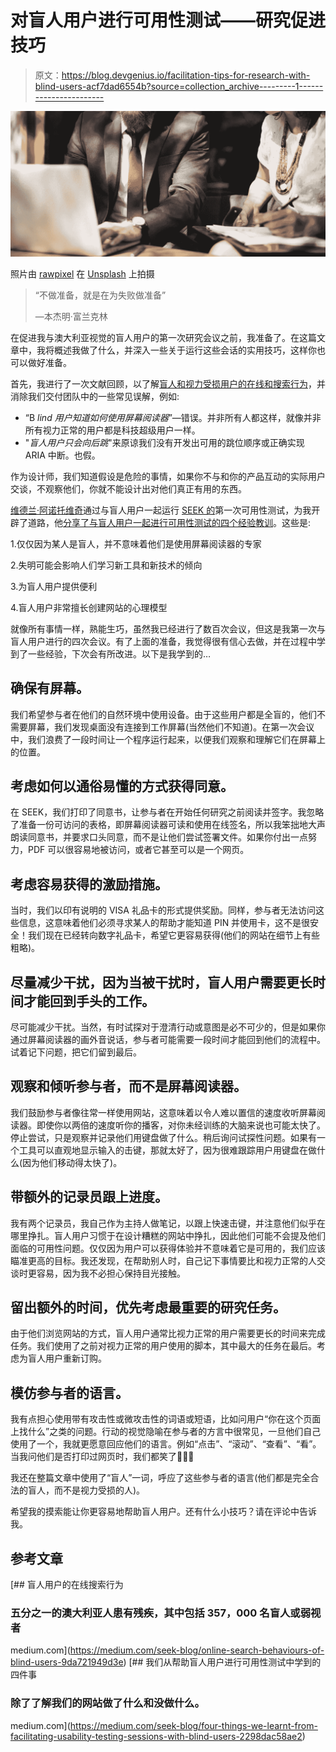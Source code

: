 # 对盲人用户进行可用性测试——研究促进技巧

> 原文：<https://blog.devgenius.io/facilitation-tips-for-research-with-blind-users-acf7dad6554b?source=collection_archive---------1----------------------->

![](img/5d6036c250093a8357a8cecc9c11ef67.png)

照片由 [rawpixel](https://unsplash.com/@rawpixel?utm_source=medium&utm_medium=referral) 在 [Unsplash](https://unsplash.com?utm_source=medium&utm_medium=referral) 上拍摄

> “不做准备，就是在为失败做准备”
> 
> —本杰明·富兰克林

在促进我与澳大利亚视觉的盲人用户的第一次研究会议之前，我准备了。在这篇文章中，我将概述我做了什么，并深入一些关于运行这些会话的实用技巧，这样你也可以做好准备。

首先，我进行了一次文献回顾，以了解[盲人和视力受损用户的在线和搜索行为](https://medium.com/seek-blog/online-search-behaviours-of-blind-users-9da721949d3e)，并消除我们交付团队中的一些常见误解，例如:

*   “B *lind 用户知道如何使用屏幕阅读器*”—错误。并非所有人都这样，就像并非所有视力正常的用户都是科技超级用户一样。
*   "*盲人用户只会向后跳*"来原谅我们没有开发出可用的跳位顺序或正确实现 ARIA 中断。也假。

作为设计师，我们知道假设是危险的事情，如果你不与和你的产品互动的实际用户交谈，不观察他们，你就不能设计出对他们真正有用的东西。

[维德兰·阿诺托维奇](https://medium.com/@vedranio)通过与盲人用户一起运行 [SEEK 的](http://www.seek.com.au)第一次可用性测试，为我开辟了道路，他[分享了与盲人用户一起进行可用性测试的四个经验教训](https://medium.com/seek-blog/four-things-we-learnt-from-facilitating-usability-testing-sessions-with-blind-users-2298dac58ae2)。这些是:

1.仅仅因为某人是盲人，并不意味着他们是使用屏幕阅读器的专家

2.失明可能会影响人们学习新工具和新技术的倾向

3.为盲人用户提供便利

4.盲人用户非常擅长创建网站的心理模型

就像所有事情一样，熟能生巧，虽然我已经进行了数百次会议，但这是我第一次与盲人用户进行的四次会议。有了上面的准备，我觉得很有信心去做，并在过程中学到了一些经验，下次会有所改进。以下是我学到的…

## 确保有屏幕。

我们希望参与者在他们的自然环境中使用设备。由于这些用户都是全盲的，他们不需要屏幕，我们发现桌面没有连接到工作屏幕(当然他们不知道)。在第一次会议中，我们浪费了一段时间让一个程序运行起来，以便我们观察和理解它们在屏幕上的位置。

## 考虑如何以通俗易懂的方式获得同意。

在 SEEK，我们打印了同意书，让参与者在开始任何研究之前阅读并签字。我忽略了准备一份可访问的表格，即屏幕阅读器可读和使用在线签名，所以我笨拙地大声朗读同意书，并要求口头同意，而不是让他们尝试签署文件。如果你付出一点努力，PDF 可以很容易地被访问，或者它甚至可以是一个网页。

## 考虑容易获得的激励措施。

当时，我们以印有说明的 VISA 礼品卡的形式提供奖励。同样，参与者无法访问这些信息，这意味着他们必须寻求某人的帮助才能知道 PIN 并使用卡，这不是很安全！我们现在已经转向数字礼品卡，希望它更容易获得(他们的网站在细节上有些粗略)。

## 尽量减少干扰，因为当被干扰时，盲人用户需要更长时间才能回到手头的工作。

尽可能减少干扰。当然，有时试探对于澄清行动或意图是必不可少的，但是如果你通过屏幕阅读器的画外音说话，参与者可能需要一段时间才能回到他们的流程中。试着记下问题，把它们留到最后。

## 观察和倾听参与者，而不是屏幕阅读器。

我们鼓励参与者像往常一样使用网站，这意味着以令人难以置信的速度收听屏幕阅读器。即使你以两倍的速度听你的播客，对你未经训练的大脑来说也可能太快了。停止尝试，只是观察并记录他们用键盘做了什么。稍后询问试探性问题。如果有一个工具可以直观地显示输入的击键，那就太好了，因为很难跟踪用户用键盘在做什么(因为他们移动得太快了)。

## 带额外的记录员跟上进度。

我有两个记录员，我自己作为主持人做笔记，以跟上快速击键，并注意他们似乎在哪里挣扎。盲人用户习惯于在设计糟糕的网站中挣扎，因此他们可能不会提及他们面临的可用性问题。仅仅因为用户可以获得体验并不意味着它是可用的，我们应该瞄准更高的目标。我还发现，在帮助别人时，自己记下事情要比和视力正常的人交谈时更容易，因为我不必担心保持目光接触。

## 留出额外的时间，优先考虑最重要的研究任务。

由于他们浏览网站的方式，盲人用户通常比视力正常的用户需要更长的时间来完成任务。我们使用了之前对视力正常的用户使用的脚本，其中最大的任务在最后。考虑为盲人用户重新订购。

## 模仿参与者的语言。

我有点担心使用带有攻击性或微攻击性的词语或短语，比如问用户“你在这个页面上找什么”之类的问题。行动的视觉隐喻在参与者的方言中很常见，一旦他们自己使用了一个，我就更愿意回应他们的语言。例如“点击”、“滚动”、“查看”、“看”。当我问他们是否打印过网页时，我们都笑了🤦🏻‍♀️

我还在整篇文章中使用了“盲人”一词，呼应了这些参与者的语言(他们都是完全合法的盲人，而不是视力受损的人)。

希望我的摸索能让你更容易地帮助盲人用户。还有什么小技巧？请在评论中告诉我。

## 参考文章

[](https://medium.com/seek-blog/online-search-behaviours-of-blind-users-9da721949d3e) [## 盲人用户的在线搜索行为

### 五分之一的澳大利亚人患有残疾，其中包括 357，000 名盲人或弱视者

medium.com](https://medium.com/seek-blog/online-search-behaviours-of-blind-users-9da721949d3e) [](https://medium.com/seek-blog/four-things-we-learnt-from-facilitating-usability-testing-sessions-with-blind-users-2298dac58ae2) [## 我们从帮助盲人用户进行可用性测试中学到的四件事

### 除了了解我们的网站做了什么和没做什么。

medium.com](https://medium.com/seek-blog/four-things-we-learnt-from-facilitating-usability-testing-sessions-with-blind-users-2298dac58ae2)